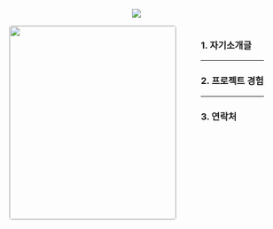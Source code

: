 <!-- 헤더 영역 -->
<p align="center">
  <img src="https://capsule-render.vercel.app/api?type=Transparent&text=Jun%27s%20DevelopStation%20%F0%9F%92%BB&fontAlign=30&fontSize=40&desc=Use%20theme&descAlign=70&descAlignY=40&theme=default&height=150">
</p>

<!-- 본문 2단 레이아웃 -->
<div align="center">

  <!-- 왼쪽: 이미지 -->
  <div style="display: inline-block; vertical-align: top; margin-right: 40px;">
    <img src="https://github.com/user-attachments/assets/6097649c-3f20-48dd-99a4-77ba1b930ffc" width="300" height="350" style="border: 1px solid #ccc; border-radius: 5px;" />
  </div>

  <!-- 오른쪽: 소개글 -->
  <div style="display: inline-block; text-align: left;">
    <h3>1. 자기소개글</h3>
    <hr>
    <h3>2. 프로젝트 경험</h3>
    <hr>
    <h3>3. 연락처</h3>
  </div>

</div>
